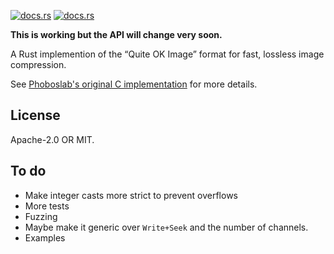 [![docs.rs](https://img.shields.io/crates/v/qoi)](https://crates.io/crates/qoi)
[![docs.rs](https://img.shields.io/docsrs/qoi)](https://docs.rs/qoi)

**This is working but the API will change very soon.**

A Rust implemention of the “Quite OK Image” format for fast, lossless image
compression.

See [Phoboslab's original C implementation](https://github.com/phoboslab/qoi) for more details.

## License

Apache-2.0 OR MIT.

## To do

- Make integer casts more strict to prevent overflows
- More tests
- Fuzzing
- Maybe make it generic over `Write+Seek` and the number of channels.
- Examples
